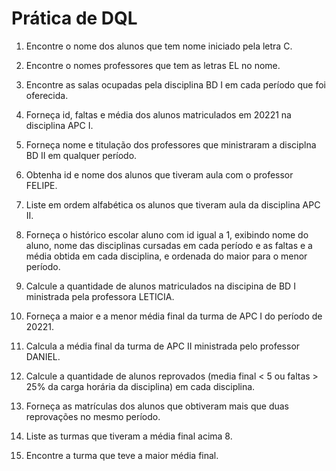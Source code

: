 # Prática de DQL

1) Encontre o nome dos alunos que tem nome iniciado pela letra C.

2) Encontre o nomes professores que tem as letras EL no nome.

3) Encontre as salas ocupadas pela disciplina BD I em cada período que foi oferecida.

4) Forneça id, faltas e média dos alunos matriculados em 20221 na disciplina APC I.

5) Forneça nome e titulação dos professores que ministraram a disciplna BD II em qualquer período.

6) Obtenha id e nome dos alunos que tiveram aula com o professor FELIPE.

7) Liste em ordem alfabética os alunos que tiveram aula da disciplina APC II.

8) Forneça o histórico escolar aluno com id igual a 1, exibindo nome do aluno, nome das disciplinas cursadas em cada período e as faltas e a média obtida em cada disciplina, e ordenada do maior para o menor período.
9) Calcule a quantidade de alunos matriculados na discipina de BD I ministrada pela professora LETICIA.

10) Forneça a maior e a menor média final da turma de APC I do período de 20221.

11) Calcula a média final da turma de APC II ministrada pelo professor DANIEL.

12) Calcule a quantidade de alunos reprovados (media final < 5 ou faltas > 25% da carga horária da disciplina) em cada disciplina.

13) Forneça as matrículas dos alunos que obtiveram mais que duas reprovações no mesmo período.

14) Liste as turmas que tiveram a média final acima 8.

15) Encontre a turma que teve a maior média final.
